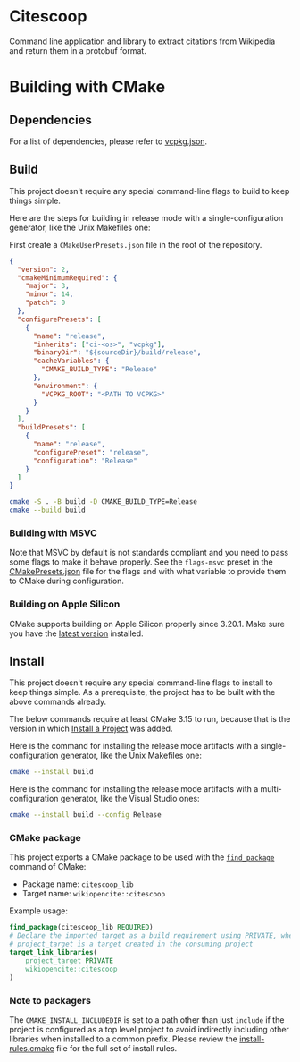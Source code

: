<!--
SPDX-FileCopyrightText: 2025 The University of St Andrews
SPDX-License-Identifier: CC-BY-SA-4.0
-->

# Citescoop

Command line application and library to extract citations from Wikipedia
and return them in a protobuf format.

# Building with CMake

## Dependencies

For a list of dependencies, please refer to [vcpkg.json](vcpkg.json).

## Build

This project doesn't require any special command-line flags to build to keep
things simple.

Here are the steps for building in release mode with a single-configuration
generator, like the Unix Makefiles one:

First create a `CMakeUserPresets.json` file in the root of the
repository.

```json
{
  "version": 2,
  "cmakeMinimumRequired": {
    "major": 3,
    "minor": 14,
    "patch": 0
  },
  "configurePresets": [
    {
      "name": "release",
      "inherits": ["ci-<os>", "vcpkg"],
      "binaryDir": "${sourceDir}/build/release",
      "cacheVariables": {
        "CMAKE_BUILD_TYPE": "Release"
      },
      "environment": {
        "VCPKG_ROOT": "<PATH TO VCPKG>"
      }
    }
  ],
  "buildPresets": [
    {
      "name": "release",
      "configurePreset": "release",
      "configuration": "Release"
    }
  ]
}
```

```sh
cmake -S . -B build -D CMAKE_BUILD_TYPE=Release
cmake --build build
```

### Building with MSVC

Note that MSVC by default is not standards compliant and you need to pass some
flags to make it behave properly. See the `flags-msvc` preset in the
[CMakePresets.json](CMakePresets.json) file for the flags and with what
variable to provide them to CMake during configuration.

### Building on Apple Silicon

CMake supports building on Apple Silicon properly since 3.20.1. Make sure you
have the [latest version][1] installed.

## Install

This project doesn't require any special command-line flags to install to keep
things simple. As a prerequisite, the project has to be built with the above
commands already.

The below commands require at least CMake 3.15 to run, because that is the
version in which [Install a Project][2] was added.

Here is the command for installing the release mode artifacts with a
single-configuration generator, like the Unix Makefiles one:

```sh
cmake --install build
```

Here is the command for installing the release mode artifacts with a
multi-configuration generator, like the Visual Studio ones:

```sh
cmake --install build --config Release
```

### CMake package

This project exports a CMake package to be used with the [`find_package`][3]
command of CMake:

- Package name: `citescoop_lib`
- Target name: `wikiopencite::citescoop`

Example usage:

```cmake
find_package(citescoop_lib REQUIRED)
# Declare the imported target as a build requirement using PRIVATE, where
# project_target is a target created in the consuming project
target_link_libraries(
    project_target PRIVATE
    wikiopencite::citescoop
)
```

### Note to packagers

The `CMAKE_INSTALL_INCLUDEDIR` is set to a path other than just `include` if
the project is configured as a top level project to avoid indirectly including
other libraries when installed to a common prefix. Please review the
[install-rules.cmake](cmake/install-rules.cmake) file for the full set of
install rules.

[1]: https://cmake.org/download/
[2]: https://cmake.org/cmake/help/latest/manual/cmake.1.html#install-a-project
[3]: https://cmake.org/cmake/help/latest/command/find_package.html
